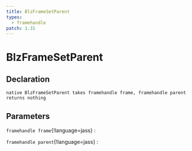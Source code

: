 ```yaml
---
title: BlzFrameSetParent
types:
  - framehandle
patch: 1.31
---
```


# BlzFrameSetParent

## Declaration

```jass
native BlzFrameSetParent takes framehandle frame, framehandle parent returns nothing
```

## Parameters
`framehandle frame`{!language=jass}
: 

`framehandle parent`{!language=jass}
: 
